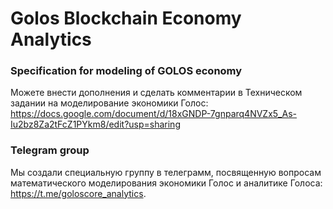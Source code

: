 # Golos Blockchain Economy Analytics
### Specification for modeling of GOLOS economy
Можете внести дополнения и сделать комментарии в Техническом задании на моделирование экономики Голос:
https://docs.google.com/document/d/18xGNDP-7gnparq4NVZx5_As-Iu2bz8Za2tFcZ1PYkm8/edit?usp=sharing
### Telegram group
Мы создали специальную группу в телеграмм, посвященную вопросам математического моделирования экономики Голос и аналитике Голоса: https://t.me/goloscore_analytics.
